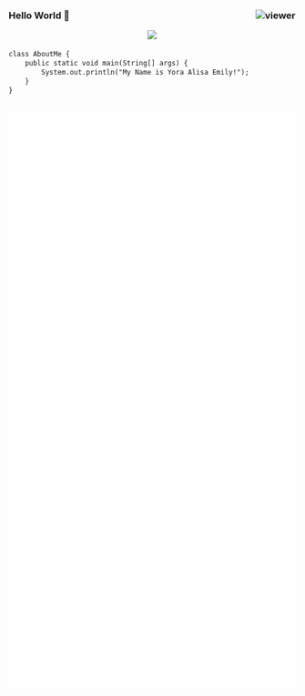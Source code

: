 <h3 align="left">Hello World 👋 <a href="https://github.com/yoraalisaemily"><img align="right" src="https://komarev.com/ghpvc/?username=yoraalisaemily&style=flat&color=d83a7c" alt="viewer" /></a></h3>
<p align="center">
<a href="#">
  <img src="https://media.giphy.com/media/Cmr1OMJ2FN0B2/giphy.gif" width="50%">
</a>
</p>

```
class AboutMe {
    public static void main(String[] args) {
        System.out.println("My Name is Yora Alisa Emily!"); 
    }
}
```

<p align="center">
  <br>
<a href="#">
<img src="github-metrics.svg" />
</a>
  </p>
